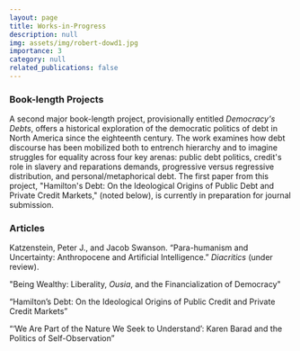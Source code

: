 ```yaml
---
layout: page
title: Works-in-Progress 
description: null
img: assets/img/robert-dowd1.jpg
importance: 3
category: null
related_publications: false
---
```


### Book-length Projects

A second major book-length project, provisionally entitled _Democracy's Debts_, offers a historical exploration of the democratic politics of debt in North America since the eighteenth century. The work examines how debt discourse has been mobilized both to entrench hierarchy and to imagine struggles for equality across four key arenas: public debt politics, credit's role in slavery and reparations demands, progressive versus regressive distribution, and personal/metaphorical debt. The first paper from this project, "Hamilton's Debt: On the Ideological Origins of Public Debt and Private Credit Markets," (noted below), is currently in preparation for journal submission.

### Articles

Katzenstein, Peter J., and Jacob Swanson. “Para-humanism and Uncertainty: Anthropocene and Artificial Intelligence.” _Diacritics_ (under review).

"Being Wealthy: Liberality, _Ousia_, and the Financialization of Democracy"

“Hamilton’s Debt: On the Ideological Origins of Public Credit and Private Credit Markets”

“‘We Are Part of the Nature We Seek to Understand’: Karen Barad and the Politics of Self-Observation”
